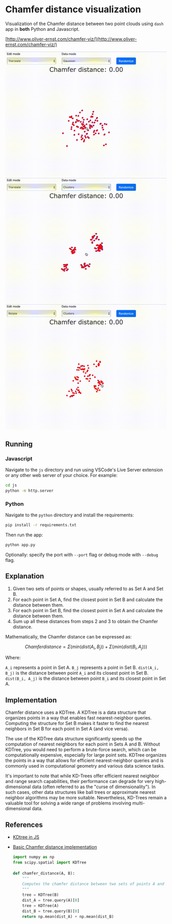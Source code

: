 # Chamfer distance visualization

Visualization of the Chamfer distance between two point clouds using `dash` app in **both** Python and Javascript.

[http://www.oliver-ernst.com/chamfer-viz/](http://www.oliver-ernst.com/chamfer-viz/)

![Example 1](readme_figures/ex1.gif)
![Example 2](readme_figures/ex2.gif)
![Example 3](readme_figures/ex3.gif)

## Running

### Javascript

Navigate to the `js` directory and run using VSCode's Live Server extension or any other web server of your choice. For example:

```bash
cd js
python -m http.server
```

### Python

Navigate to the `python` directory and install the requirements:

```bash
pip install -r requirements.txt
```

Then run the app:

```bash
python app.py
```

Optionally: specify the port with `--port` flag or debug mode with `--debug` flag.

## Explanation

1. Given two sets of points or shapes, usually referred to as Set A and Set B.
2. For each point in Set A, find the closest point in Set B and calculate the distance between them.
3. For each point in Set B, find the closest point in Set A and calculate the distance between them.
4. Sum up all these distances from steps 2 and 3 to obtain the Chamfer distance.

Mathematically, the Chamfer distance can be expressed as:

```math
Chamfer distance = Σ(min(dist(A_i, B_j)) + Σ(min(dist(B_i, A_j)))
```

Where:

`A_i` represents a point in Set A.
`B_j` represents a point in Set B.
`dist(A_i, B_j)` is the distance between point `A_i` and its closest point in Set B.
`dist(B_i, A_j)` is the distance between point `B_i` and its closest point in Set A.

## Implementation

Chamfer distance uses a KDTree. A KDTree is a data structure that organizes points in a way that enables fast nearest-neighbor queries. Computing the structure for Set B makes it faster to find the nearest neighbors in Set B for each point in Set A (and vice versa).

The use of the KDTree data structure significantly speeds up the computation of nearest neighbors for each point in Sets A and B. Without KDTree, you would need to perform a brute-force search, which can be computationally expensive, especially for large point sets. KDTree organizes the points in a way that allows for efficient nearest-neighbor queries and is commonly used in computational geometry and various data science tasks.

It's important to note that while KD-Trees offer efficient nearest neighbor and range search capabilities, their performance can degrade for very high-dimensional data (often referred to as the "curse of dimensionality"). In such cases, other data structures like ball trees or approximate nearest neighbor algorithms may be more suitable. Nevertheless, KD-Trees remain a valuable tool for solving a wide range of problems involving multi-dimensional data.

## References

* [KDtree in JS](https://github.com/ubilabs/kd-tree-javascript)

* [Basic Chamfer distance implementation](https://medium.com/@sim30217/chamfer-distance-4207955e8612)

    ```python
    import numpy as np
    from scipy.spatial import KDTree

    def chamfer_distance(A, B):
        """
        Computes the chamfer distance between two sets of points A and B.
        """
        tree = KDTree(B)
        dist_A = tree.query(A)[0]
        tree = KDTree(A)
        dist_B = tree.query(B)[0]
        return np.mean(dist_A) + np.mean(dist_B)
    ```